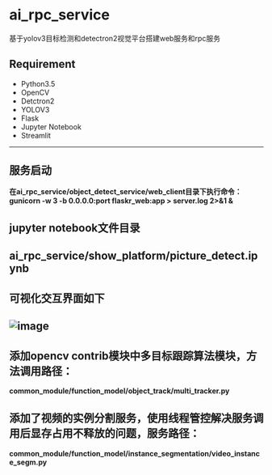 # ai_rpc_service
基于yolov3目标检测和detectron2视觉平台搭建web服务和rpc服务
## Requirement
- Python3.5
- OpenCV
- Detctron2
- YOLOV3
- Flask
- Jupyter Notebook
- Streamlit
---------
## 服务启动
**在ai_rpc_service/object_detect_service/web_client目录下执行命令：**
**gunicorn -w 3 -b 0.0.0.0:port flaskr_web:app > server.log 2>&1 &**
## jupyter notebook文件目录
**ai_rpc_service/show_platform/picture_detect.ipynb**
---------
## 可视化交互界面如下
![image](https://i.loli.net/2020/04/08/PJ1NklYRCfq9bn5.png)
---------
## 添加opencv contrib模块中多目标跟踪算法模块，方法调用路径：
**common_module/function_model/object_track/multi_tracker.py**

## 添加了视频的实例分割服务，使用线程管控解决服务调用后显存占用不释放的问题，服务路径：
**common_module/function_model/instance_segmentation/video_instance_segm.py**